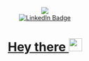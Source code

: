 <div id="header" align="center">
  <img src="https://media.giphy.com/media/PgLLtnqHts1woXeKpy/giphy.gif"/>
</div>    
<div id="badges" align="center">
  <a href="https://www.linkedin.com/in/nadim-salameh-597171232/">
    <img src="https://img.shields.io/badge/LinkedIn-blue?style=for-the-badge&logo=linkedin&logoColor=white" alt="LinkedIn Badge"/>
     <h1>
  Hey there
  <img src="https://media.giphy.com/media/hvRJCLFzcasrR4ia7z/giphy.gif" width="30px"/>
</h1>
  </a>
</div>
                   





